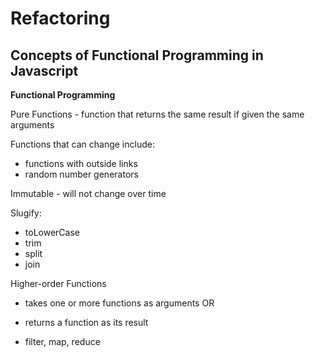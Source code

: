 # Refactoring

## Concepts of Functional Programming in Javascript

**Functional Programming** 

Pure Functions - function that returns the same result if given the same arguments

Functions that can change include:
- functions with outside links
- random number generators

Immutable - will not change over time

Slugify:
- toLowerCase
- trim
- split
- join 

Higher-order Functions
- takes one or more functions as arguments
OR
- returns a function as its result 

- filter, map, reduce